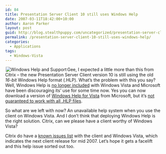 ```yaml
---
id: 84
title: Presentation Server Client 10 still uses Windows Help
date: 2007-03-11T18:42:00+10:00
author: Aaron Parker
layout: post
guid: http://blog.stealthpuppy.com/uncategorized/presentation-server-client-10-still-uses-windows-help
permalink: /presentation-server-client-10-still-uses-windows-help/
categories:
  - Applications
tags:
  - Windows-Vista
---
```

<img border="0" align="left" src="/images/cs/1000.14.1104.Windows Help and Support.png" hspace="2" alt="Windows Help and Support" title="Windows Help and Support" />Gee, I expected a little more than this from Citrix &#8211; the new Presentation Server Client version 10 is still using the old _16-bit_ Windows Help format (.HLP). What&#8217;s the problem with this you say? Well, Windows Help is [no longer included](http://support.microsoft.com/kb/917607) with Windows Vista and Microsoft have been discouraging its&#8217; use for some time now. Yes you can now download a version of [Windows Help for Vista](http://www.microsoft.com/downloads/details.aspx?familyid=6ebcfad9-d3f5-4365-8070-334cd175d4bb&displaylang=en) from Microsoft, but it&#8217;s [not guaranteed to work with all .HLP files](http://itsvista.com/2007/03/winhelp-for-vista-may-not-provide-the-help-you-need/).

So what are we left with now? An unavailable help system when you use the client on Windows Vista. And I don&#8217;t think that deploying Windows Help is the right solution. Citrix, can we please have a client worthy of Windows Vista?

Citrix do have a [known issues list](http://support.citrix.com/article/CTX112067) with the client and Windows Vista, which indicates the next client release for mid 2007. Let&#8217;s hope it gets a facelift and this help issue sorted out too.